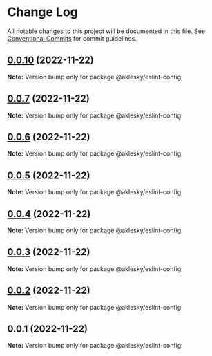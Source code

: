 # Change Log

All notable changes to this project will be documented in this file.
See [Conventional Commits](https://conventionalcommits.org) for commit guidelines.

## [0.0.10](https://github.com/aklesky/bliksy/compare/@aklesky/eslint-config@0.0.9...@aklesky/eslint-config@0.0.10) (2022-11-22)

**Note:** Version bump only for package @aklesky/eslint-config





## [0.0.7](https://github.com/aklesky/bliksy/compare/@aklesky/eslint-config@0.0.6...@aklesky/eslint-config@0.0.7) (2022-11-22)

**Note:** Version bump only for package @aklesky/eslint-config





## [0.0.6](https://github.com/aklesky/bliksy/compare/@aklesky/eslint-config@0.0.5...@aklesky/eslint-config@0.0.6) (2022-11-22)

**Note:** Version bump only for package @aklesky/eslint-config





## [0.0.5](https://github.com/aklesky/bliksy/compare/@aklesky/eslint-config@0.0.4...@aklesky/eslint-config@0.0.5) (2022-11-22)

**Note:** Version bump only for package @aklesky/eslint-config





## [0.0.4](https://github.com/aklesky/bliksy/compare/@aklesky/eslint-config@0.0.3...@aklesky/eslint-config@0.0.4) (2022-11-22)

**Note:** Version bump only for package @aklesky/eslint-config





## [0.0.3](https://github.com/aklesky/bliksy/compare/@aklesky/eslint-config@0.0.2...@aklesky/eslint-config@0.0.3) (2022-11-22)

**Note:** Version bump only for package @aklesky/eslint-config





## [0.0.2](https://github.com/aklesky/bliksy/compare/@aklesky/eslint-config@0.0.1...@aklesky/eslint-config@0.0.2) (2022-11-22)

**Note:** Version bump only for package @aklesky/eslint-config





## 0.0.1 (2022-11-22)

**Note:** Version bump only for package @aklesky/eslint-config
